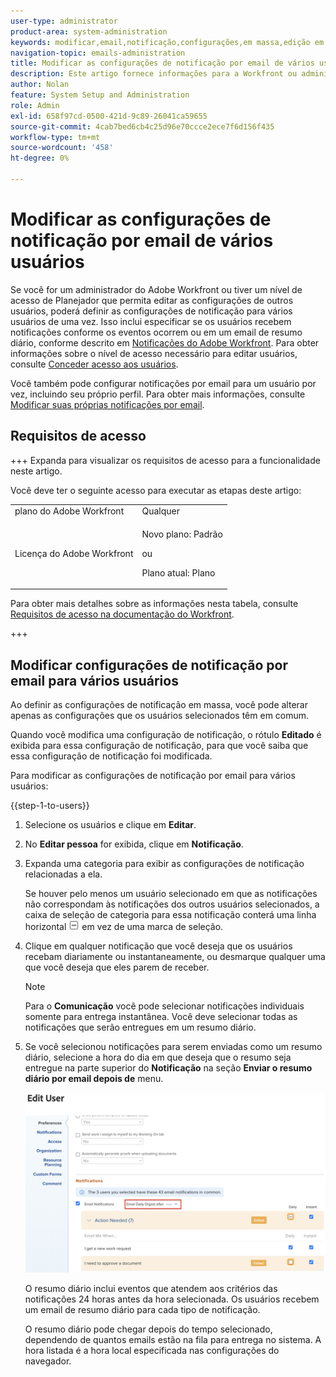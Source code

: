 ```yaml
---
user-type: administrator
product-area: system-administration
keywords: modificar,email,notificação,configurações,em massa,edição em massa,configurar,vários,usuários
navigation-topic: emails-administration
title: Modificar as configurações de notificação por email de vários usuários
description: Este artigo fornece informações para a Workfront ou administradores de grupo sobre como eles podem atualizar as notificações por email de outros usuários.
author: Nolan
feature: System Setup and Administration
role: Admin
exl-id: 658f97cd-0500-421d-9c89-26041ca59655
source-git-commit: 4cab7bed6cb4c25d96e70ccce2ece7f6d156f435
workflow-type: tm+mt
source-wordcount: '458'
ht-degree: 0%

---
```


# Modificar as configurações de notificação por email de vários usuários

<!-- Audited: 12/2023 -->

Se você for um administrador do Adobe Workfront ou tiver um nível de acesso de Planejador que permita editar as configurações de outros usuários, poderá definir as configurações de notificação para vários usuários de uma vez. Isso inclui especificar se os usuários recebem notificações conforme os eventos ocorrem ou em um email de resumo diário, conforme descrito em [Notificações do Adobe Workfront](../../../workfront-basics/using-notifications/wf-notifications.md). Para obter informações sobre o nível de acesso necessário para editar usuários, consulte [Conceder acesso aos usuários](../../../administration-and-setup/add-users/configure-and-grant-access/grant-access-other-users.md).

Você também pode configurar notificações por email para um usuário por vez, incluindo seu próprio perfil. Para obter mais informações, consulte [Modificar suas próprias notificações por email](../../../workfront-basics/using-notifications/activate-or-deactivate-your-own-event-notifications.md).


## Requisitos de acesso

+++ Expanda para visualizar os requisitos de acesso para a funcionalidade neste artigo.

Você deve ter o seguinte acesso para executar as etapas deste artigo:

<table style="table-layout:auto"> 
 <col> 
 <col> 
 <tbody> 
  <tr> 
   <td role="rowheader">plano do Adobe Workfront</td> 
   <td>Qualquer</td> 
  </tr> 
  <tr> 
   <td role="rowheader">Licença do Adobe Workfront</td> 
   <td> <p>Novo plano: Padrão </p>
 <p>ou</p> 
<p>Plano atual: Plano </p> 
</td> 
  </tr> 
 </tbody> 
</table>

Para obter mais detalhes sobre as informações nesta tabela, consulte [Requisitos de acesso na documentação do Workfront](/help/quicksilver/administration-and-setup/add-users/access-levels-and-object-permissions/access-level-requirements-in-documentation.md).

+++

## Modificar configurações de notificação por email para vários usuários

Ao definir as configurações de notificação em massa, você pode alterar apenas as configurações que os usuários selecionados têm em comum.

Quando você modifica uma configuração de notificação, o rótulo **Editado** é exibida para essa configuração de notificação, para que você saiba que essa configuração de notificação foi modificada.

Para modificar as configurações de notificação por email para vários usuários:

{{step-1-to-users}}

1. Selecione os usuários e clique em **Editar**.
1. No **Editar pessoa** for exibida, clique em **Notificação**.

1. Expanda uma categoria para exibir as configurações de notificação relacionadas a ela.

   Se houver pelo menos um usuário selecionado em que as notificações não correspondam às notificações dos outros usuários selecionados, a caixa de seleção de categoria para essa notificação conterá uma linha horizontal ![](assets/straight-line-instead-of-checkmark.jpg) em vez de uma marca de seleção.


1. Clique em qualquer notificação que você deseja que os usuários recebam diariamente ou instantaneamente, ou desmarque qualquer uma que você deseja que eles parem de receber.

   >[!NOTE]
   >
   >   Para o **Comunicação** você pode selecionar notificações individuais somente para entrega instantânea. Você deve selecionar todas as notificações que serão entregues em um resumo diário.


1. Se você selecionou notificações para serem enviadas como um resumo diário, selecione a hora do dia em que deseja que o resumo seja entregue na parte superior do **Notificação** na seção **Enviar o resumo diário por email depois de** menu.

   ![](assets/daily-digest-time.png)

   O resumo diário inclui eventos que atendem aos critérios das notificações 24 horas antes da hora selecionada. Os usuários recebem um email de resumo diário para cada tipo de notificação.

   O resumo diário pode chegar depois do tempo selecionado, dependendo de quantos emails estão na fila para entrega no sistema. A hora listada é a hora local especificada nas configurações do navegador.
